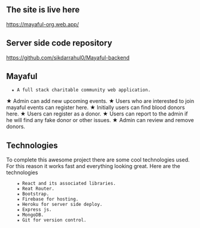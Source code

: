 ## The site is live here

https://mayaful-org.web.app/

## Server side code repository

https://github.com/sikdarrahul0/Mayaful-backend

## Mayaful
    
	  ★ A full stack charitable community web application.
 ★ Admin can add new upcoming events.
    ★ Users who are interested to join mayaful events can register here.
    ★ Initially users can find blood donors here.
    ★ Users can register as a donor.
    ★ Users can report to the admin if he will find any fake donor or other issues.
    ★ Admin can review and remove donors.
    
## Technologies

To complete this awesome project there are some cool technologies used. For this reason it works fast and everything looking great. Here are the technologies

		★ React and its associated libraries.
		★ Reat Router.
		★ Bootstrap.
		★ Firebase for hosting.
		★ Heroku for server side deploy.
		★ Express js.
		★ MongoDB.
		★ Git for version control.
    
